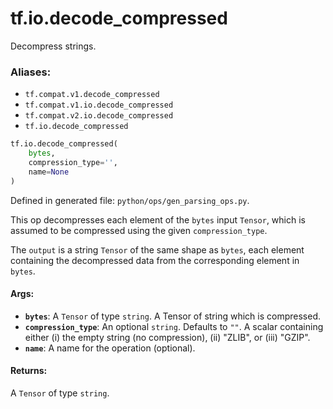 <div itemscope itemtype="http://developers.google.com/ReferenceObject">
<meta itemprop="name" content="tf.io.decode_compressed" />
<meta itemprop="path" content="Stable" />
</div>

# tf.io.decode_compressed

Decompress strings.

### Aliases:

* `tf.compat.v1.decode_compressed`
* `tf.compat.v1.io.decode_compressed`
* `tf.compat.v2.io.decode_compressed`
* `tf.io.decode_compressed`

``` python
tf.io.decode_compressed(
    bytes,
    compression_type='',
    name=None
)
```



Defined in generated file: `python/ops/gen_parsing_ops.py`.

<!-- Placeholder for "Used in" -->

This op decompresses each element of the `bytes` input `Tensor`, which
is assumed to be compressed using the given `compression_type`.

The `output` is a string `Tensor` of the same shape as `bytes`,
each element containing the decompressed data from the corresponding
element in `bytes`.

#### Args:


* <b>`bytes`</b>: A `Tensor` of type `string`.
  A Tensor of string which is compressed.
* <b>`compression_type`</b>: An optional `string`. Defaults to `""`.
  A scalar containing either (i) the empty string (no
  compression), (ii) "ZLIB", or (iii) "GZIP".
* <b>`name`</b>: A name for the operation (optional).


#### Returns:

A `Tensor` of type `string`.
